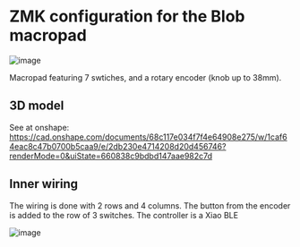 # ZMK configuration for the Blob macropad

![image](https://github.com/sapristi/zmk_blob_shield/assets/901257/35683e0f-f062-4fe1-83ce-5403fc332cb7)


Macropad featuring 7 swtiches, and a rotary encoder (knob up to 38mm).

## 3D model

See at onshape:  https://cad.onshape.com/documents/68c117e034f7f4e64908e275/w/1caf64eac8c47b0700b5caa9/e/2db230e4714208d20d456746?renderMode=0&uiState=660838c9bdbd147aae982c7d

## Inner wiring

The wiring is done with 2 rows and 4 columns. The button from the encoder is added to the row of 3 switches. The controller is a Xiao BLE

![image](https://github.com/sapristi/zmk_blob_shield/assets/901257/341153a0-1f8d-44e0-b508-df2e47fc8047)
